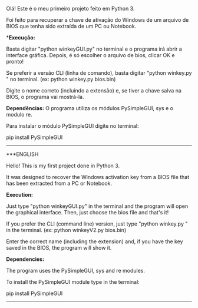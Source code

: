 <!-- bios_winkey
# by Alexandre C. Leite
# Project URL: https://github.com/alexandrecleite/bios_winkey
# Edit [06/06/2024] Add winkey.sh (Bash version)-->

Olá! Este é o meu primeiro projeto feito em Python 3.

Foi feito para recuperar a chave de ativação do Windows de um arquivo de BIOS que tenha sido extraída de um PC ou Notebook.


***Execução:**

Basta digitar "python winkeyGUI.py" no terminal e o programa irá abrir a interface gráfica. Depois, é só escolher o arquivo de bios, clicar OK e pronto!

Se preferir a versão CLI (linha de comando), basta digitar "python winkey.py <arquivo>" no terminal. (ex: python winkey.py bios.bin)

Digite o nome correto (incluindo a extensão) e, se tiver a chave salva na BIOS, o programa vai mostrá-la.



**Dependências:**
O programa utiliza os módulos PySimpleGUI, sys e o modulo re.

Para instalar o módulo PySimpleGUI digite no terminal:

pip install PySimpleGUI


---


***ENGLISH

Hello! This is my first project done in Python 3.

It was designed to recover the Windows activation key from a BIOS file that has been extracted from a PC or Notebook.


**Execution:**

Just type "python winkeyGUI.py" in the terminal and the program will open the graphical interface. Then, just choose the bios file and that's it!

If you prefer the CLI (command line) version, just type "python winkey.py <file>" in the terminal. (ex: python winkeyV2.py bios.bin)

Enter the correct name (including the extension) and, if you have the key saved in the BIOS, the program will show it.



**Dependencies:**

The program uses the PySimpleGUI, sys and re modules.

To install the PySimpleGUI module type in the terminal:

pip install PySimpleGUI


---

